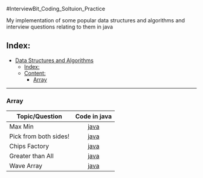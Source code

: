 #InterviewBit_Coding_Soltuion_Practice

My implementation of some popular data structures and algorithms and interview questions relating to them in java

## Index:

- [Data Structures and Algorithms](#Data-Structures-and-Algorithms)
  - [Index:](#Index)
  - [Content:](#Content)
    - [Array](#Array)

------------------------------------------------------------------------------

### Array 

| 			Topic/Question			                                            |	Code in java                           
|-----------------------------------|:------------------:|
|Max Min 	   |[java](Arrays/MaxMin.java)|
|Pick from both sides! 	 |[java](Arrays/PickFromBothSides.java)|
|Chips Factory 	 |[java](Arrays/ChipsFactory.java)|
|Greater than All |[java](Arrays/GreaterThanAll.java)|
|Wave Array |[java](Arrays/WaveArray.java)|




